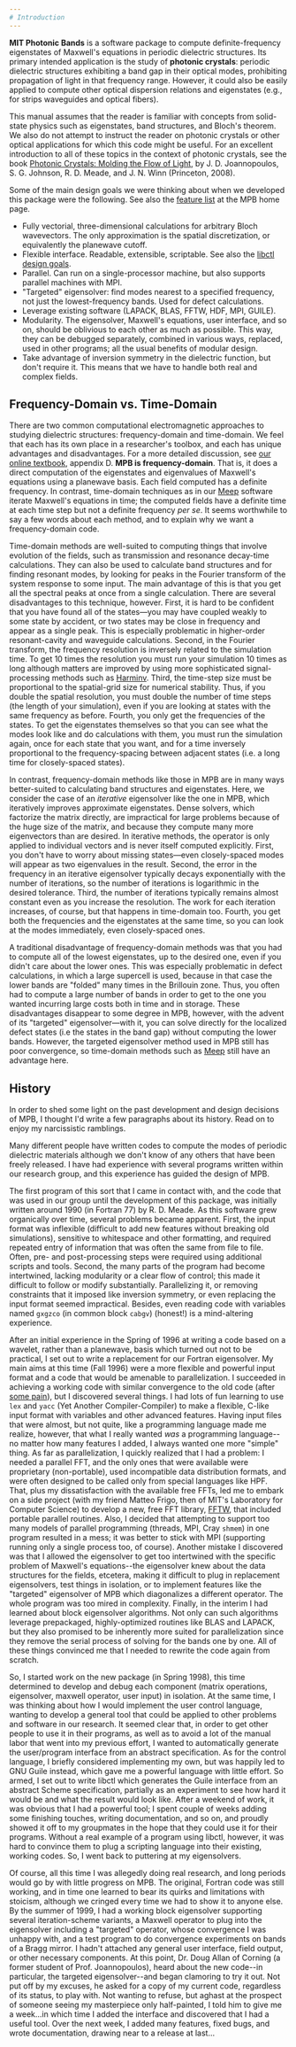 ```yaml
---
# Introduction
---
```


**MIT Photonic Bands** is a software package to compute definite-frequency eigenstates of Maxwell's equations in periodic dielectric structures. Its primary intended application is the study of **photonic crystals**: periodic dielectric structures exhibiting a band gap in their optical modes, prohibiting propagation of light in that frequency range. However, it could also be easily applied to compute other optical dispersion relations and eigenstates (e.g., for strips waveguides and optical fibers).

This manual assumes that the reader is familiar with concepts from solid-state physics such as eigenstates, band structures, and Bloch's theorem. We also do not attempt to instruct the reader on photonic crystals or other optical applications for which this code might be useful. For an excellent introduction to all of these topics in the context of photonic crystals, see the book [Photonic Crystals: Molding the Flow of Light](http://ab-initio.mit.edu/book), by J. D. Joannopoulos, S. G. Johnson, R. D. Meade, and J. N. Winn (Princeton, 2008).

Some of the main design goals we were thinking about when we developed this package were the following. See also the [feature list](MPB.md#features) at the MPB home page.

-   Fully vectorial, three-dimensional calculations for arbitrary Bloch wavevectors. The only approximation is the spatial discretization, or equivalently the planewave cutoff.
-   Flexible interface. Readable, extensible, scriptable. See also the [libctl design goals](http://ab-initio.mit.edu/wiki/index.php/Libctl_Introduction).
-   Parallel. Can run on a single-processor machine, but also supports parallel machines with MPI.
-   "Targeted" eigensolver: find modes nearest to a specified frequency, not just the lowest-frequency bands. Used for defect calculations.
-   Leverage existing software (LAPACK, BLAS, FFTW, HDF, MPI, GUILE).
-   Modularity. The eigensolver, Maxwell's equations, user interface, and so on, should be oblivious to each other as much as possible. This way, they can be debugged separately, combined in various ways, replaced, used in other programs; all the usual benefits of modular design.
-   Take advantage of inversion symmetry in the dielectric function, but don't require it. This means that we have to handle both real and complex fields.

Frequency-Domain vs. Time-Domain
--------------------------------

There are two common computational electromagnetic approaches to studying dielectric structures: frequency-domain and time-domain. We feel that each has its own place in a researcher's toolbox, and each has unique advantages and disadvantages. For a more detailed discussion, see [our online textbook](http://ab-initio.mit.edu/book), appendix D. **MPB is frequency-domain**. That is, it does a direct computation of the eigenstates and eigenvalues of Maxwell's equations using a planewave basis. Each field computed has a definite frequency. In contrast, time-domain techniques as in our [Meep](http://meep.readthedocs.io/en/latest/Meep/) software iterate Maxwell's equations in time; the computed fields have a definite time at each time step but not a definite frequency *per se*. It seems worthwhile to say a few words about each method, and to explain why we want a frequency-domain code.

Time-domain methods are well-suited to computing things that involve evolution of the fields, such as transmission and resonance decay-time calculations. They can also be used to calculate band structures and for finding resonant modes, by looking for peaks in the Fourier transform of the system response to some input. The main advantage of this is that you get all the spectral peaks at once from a single calculation. There are several disadvantages to this technique, however. First, it is hard to be confident that you have found all of the states—you may have coupled weakly to some state by accident, or two states may be close in frequency and appear as a single peak. This is especially problematic in higher-order resonant-cavity and waveguide calculations. Second, in the Fourier transform, the frequency resolution is inversely related to the simulation time. To get 10 times the resolution you must run your simulation 10 times as long although matters are improved by using more sophisticated signal-processing methods such as [Harminv](http://ab-initio.mit.edu/harminv). Third, the time-step size must be proportional to the spatial-grid size for numerical stability. Thus, if you double the spatial resolution, you must double the number of time steps (the length of your simulation), even if you are looking at states with the same frequency as before. Fourth, you only get the frequencies of the states. To get the eigenstates themselves so that you can see what the modes look like and do calculations with them, you must run the simulation again, once for each state that you want, and for a time inversely proportional to the frequency-spacing between adjacent states (i.e. a long time for closely-spaced states).

In contrast, frequency-domain methods like those in MPB are in many ways better-suited to calculating band structures and eigenstates. Here, we consider the case of an *iterative* eigensolver like the one in MPB, which iteratively improves approximate eigenstates. Dense solvers, which factorize the matrix directly, are impractical for large problems because of the huge size of the matrix, and because they compute many more eigenvectors than are desired. In iterative methods, the operator is only applied to individual vectors and is never itself computed explicitly. First, you don't have to worry about missing states—even closely-spaced modes will appear as two eigenvalues in the result. Second, the error in the frequency in an iterative eigensolver typically decays exponentially with the number of iterations, so the number of iterations is logarithmic in the desired tolerance. Third, the number of iterations typically remains almost constant even as you increase the resolution. The work for each iteration increases, of course, but that happens in time-domain too. Fourth, you get both the frequencies and the eigenstates at the same time, so you can look at the modes immediately, even closely-spaced ones.

A traditional disadvantage of frequency-domain methods was that you had to compute all of the lowest eigenstates, up to the desired one, even if you didn't care about the lower ones. This was especially problematic in defect calculations, in which a large supercell is used, because in that case the lower bands are "folded" many times in the Brillouin zone. Thus, you often had to compute a large number of bands in order to get to the one you wanted incurring large costs both in time and in storage. These disadvantages disappear to some degree in MPB, however, with the advent of its "targeted" eigensolver—with it, you can solve directly for the localized defect states (i.e the states in the band gap) without computing the lower bands. However, the targeted eigensolver method used in MPB still has poor convergence, so time-domain methods such as [Meep](http://meep.readthedocs.io/en/latest/Meep/) still have an advantage here.

History
-------

In order to shed some light on the past development and design decisions of MPB, I thought I'd write a few paragraphs about its history. Read on to enjoy my narcissistic ramblings.

Many different people have written codes to compute the modes of periodic dielectric materials although we don't know of any others that have been freely released. I have had experience with several programs written within our research group, and this experience has guided the design of MPB.

The first program of this sort that I came in contact with, and the code that was used in our group until the development of this package, was initially written around 1990 (in Fortran 77) by R. D. Meade. As this software grew organically over time, several problems became apparent. First, the input format was inflexible (difficult to add new features without breaking old simulations), sensitive to whitespace and other formatting, and required repeated entry of information that was often the same from file to file. Often, pre- and post-processing steps were required using additional scripts and tools. Second, the many parts of the program had become intertwined, lacking modularity or a clear flow of control; this made it difficult to follow or modify substantially. Parallelizing it, or removing constraints that it imposed like inversion symmetry, or even replacing the input format seemed impractical. Besides, even reading code with variables named `gxgzco` (in common block `cabgv`) (honest!) is a mind-altering experience.

After an initial experience in the Spring of 1996 at writing a code based on a wavelet, rather than a planewave, basis which turned out not to be practical, I set out to write a replacement for our Fortran eigensolver. My main aims at this time (Fall 1996) were a more flexible and powerful input format and a code that would be amenable to parallelization. I succeeded in achieving a working code with similar convergence to the old code (after [some pain](http://prola.aps.org/abstract/PRB/v55/p15942_1)), but I discovered several things. I had lots of fun learning to use `lex` and `yacc` (Yet Another Compiler-Compiler) to make a flexible, C-like input format with variables and other advanced features. Having input files that were almost, but not quite, like a programming language made me realize, however, that what I really wanted *was* a programming language--no matter how many features I added, I always wanted one more "simple" thing. As far as parallelization, I quickly realized that I had a problem: I needed a parallel FFT, and the only ones that were available were proprietary (non-portable), used incompatible data distribution formats, and were often designed to be called only from special languages like HPF. That, plus my dissatisfaction with the available free FFTs, led me to embark on a side project (with my friend Matteo Frigo, then of MIT's Laboratory for Computer Science) to develop a new, free FFT library, [FFTW](http://www.fftw.org), that included portable parallel routines. Also, I decided that attempting to support too many models of parallel programming (threads, MPI, Cray `shmem`) in one program resulted in a mess; it was better to stick with MPI (supporting running only a single process too, of course). Another mistake I discovered was that I allowed the eigensolver to get too intertwined with the specific problem of Maxwell's equations--the eigensolver knew about the data structures for the fields, etcetera, making it difficult to plug in replacement eigensolvers, test things in isolation, or to implement features like the "targeted" eigensolver of MPB which diagonalizes a different operator. The whole program was too mired in complexity. Finally, in the interim I had learned about block eigensolver algorithms. Not only can such algorithms leverage prepackaged, highly-optimized routines like BLAS and LAPACK, but they also promised to be inherently more suited for parallelization since they remove the serial process of solving for the bands one by one. All of these things convinced me that I needed to rewrite the code again from scratch.

So, I started work on the new package (in Spring 1998), this time determined to develop and debug each component (matrix operations, eigensolver, maxwell operator, user input) in isolation. At the same time, I was thinking about how I would implement the user control language, wanting to develop a general tool that could be applied to other problems and software in our research. It seemed clear that, in order to get other people to use it in their programs, as well as to avoid a lot of the manual labor that went into my previous effort, I wanted to automatically generate the user/program interface from an abstract specification. As for the control language, I briefly considered implementing my own, but was happily led to GNU Guile instead, which gave me a powerful language with little effort. So armed, I set out to write libctl which generates the Guile interface from an abstract Scheme specification, partially as an experiment to see how hard it would be and what the result would look like. After a weekend of work, it was obvious that I had a powerful tool; I spent couple of weeks adding some finishing touches, writing documentation, and so on, and proudly showed it off to my groupmates in the hope that they could use it for their programs. Without a real example of a program using libctl, however, it was hard to convince them to plug a scripting language into their existing, working codes. So, I went back to puttering at my eigensolvers.

Of course, all this time I was allegedly doing real research, and long periods would go by with little progress on MPB. The original, Fortran code was still working, and in time one learned to bear its quirks and limitations with stoicism, although we cringed every time we had to show it to anyone else. By the summer of 1999, I had a working block eigensolver supporting several iteration-scheme variants, a Maxwell operator to plug into the eigensolver including a "targeted" operator, whose convergence I was unhappy with, and a test program to do convergence experiments on bands of a Bragg mirror. I hadn't attached any general user interface, field output, or other necessary components. At this point, Dr. Doug Allan of Corning (a former student of Prof. Joannopoulos), heard about the new code--in particular, the targeted eigensolver--and began clamoring to try it out. Not put off by my excuses, he asked for a copy of my current code, regardless of its status, to play with. Not wanting to refuse, but aghast at the prospect of someone seeing my masterpiece only half-painted, I told him to give me a week...in which time I added the interface and discovered that I had a useful tool. Over the next week, I added many features, fixed bugs, and wrote documentation, drawing near to a release at last...